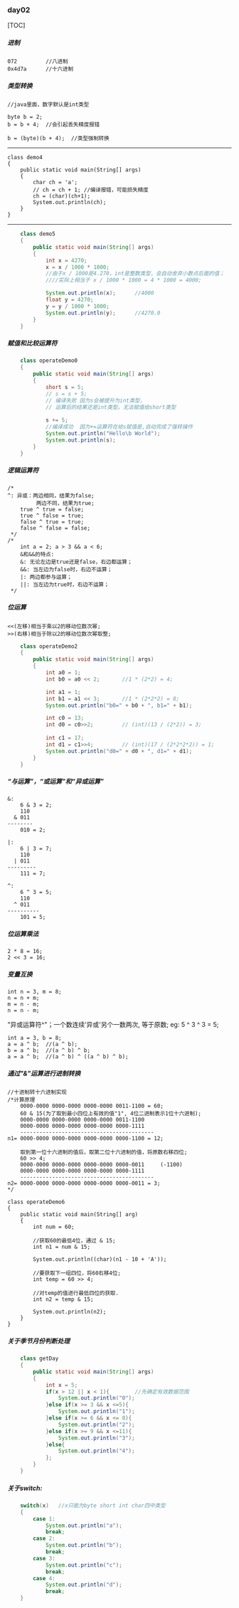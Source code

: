 ### day02
[TOC]
##### 进制
	
	072			//八进制
	0x4d7a		//十六进制

##### 类型转换
	
	//java里面，数字默认是int类型

	byte b = 2;
	b = b + 4;	//会引起丢失精度报错

	b = (byte)(b + 4);	//类型强制转换

-----------------------

	class demo4
	{
		public static void main(String[] args)
		{
			char ch = 'a';
			// ch = ch + 1;	//编译报错，可能损失精度
			ch = (char)(ch+1);
			System.out.println(ch);
		}
	}
	
-----------------------

```java
	class demo5
	{
		public static void main(String[] args)
		{
			int x = 4270;
			x = x / 1000 * 1000;
			//由于x / 1000是4.270，int是整数类型，会自动舍弃小数点后面的值；
			////实际上相当于 x / 1000 * 1000 = 4 * 1000 = 4000;

			System.out.println(x);		//4000
			float y = 4270;
			y = y / 1000 * 1000;
			System.out.println(y);		//4270.0
		}
	}
```

##### 赋值和比较运算符

```java
	class operateDemo0
	{
		public static void main(String[] args)
		{
			short s = 5;
			// s = s + 5;	
			// 编译失败 因为s会被提升为int类型，
			// 运算后的结果还是int类型。无法赋值给short类型
			
			s += 5; 		
			//编译成功	因为+=运算符在给s赋值是,自动完成了强转操作
			System.out.println("Hello\b World");
			System.out.println(s);
		}
	}
```

##### 逻辑运算符
	/*
	^: 异或：两边相同，结果为false;
			 两边不同，结果为true;
		true ^ true = false;
		true ^ false = true;
		false ^ true = true;
		false ^ false = false;
	 */
	/*
		int a = 2; a > 3 && a < 6;
		&和&&的特点:
		&: 无论左边是true还是false，右边都运算；
		&&: 当左边为false时，右边不运算；
		|: 两边都参与运算；
		||: 当左边为true时，右边不运算；
	 */

##### 位运算

	<<(左移)相当于乘以2的移动位数次幂;
	>>(右移)相当于除以2的移动位数次幂取整;
```java
	class operateDemo2
	{
		public static void main(String[] args)
		{
			int a0 = 1;
			int b0 = a0 << 2;		//1 * (2*2) = 4;

			int a1 = 1;
			int b1 = a1 << 3;		//1 * (2*2*2) = 8;
			System.out.println("b0=" + b0 + ", b1=" + b1);

			int c0 = 13;
			int d0 = c0>>2;			// (int)(13 / (2*2)) = 3;
			
			int c1 = 17;			
			int d1 = c1>>4;			// (int)(17 / (2*2*2*2)) = 1;
			System.out.println("d0=" + d0 + ", d1=" + d1);
		}
	}
```

##### “与运算”，“或运算”和“异或运算”
	
	&:
		6 & 3 = 2;
		110
	  & 011
	--------
		010	= 2;

	|:
		6 | 3 = 7;
		110
	  |	011
	---------
		111 = 7;

	^:
		6 ^ 3 = 5;
		110
	  ^	011
	----------
		101 = 5;

##### 位运算乘法

	2 * 8 = 16;
	2 << 3 = 16;

##### 变量互换

	int n = 3, m = 8;
	n = n + m;
	m = n - m;
	n = n - m;

"异或运算符^"；一个数连续'异或'另个一数两次, 等于原数; eg: 5 ^ 3 ^ 3 = 5; 

	int a = 3, b = 8;
	a = a ^ b;	//(a ^ b);
	b = a ^ b;	//(a ^ b) ^ b;
	a = a ^ b;	//(a ^ b) ^ ((a ^ b) ^ b);

##### 通过"&"运算进行进制转换
	
	//十进制转十六进制实现
	/*计算原理
		0000-0000 0000-0000 0000-0000 0011-1100 = 60;
		60 & 15(为了取到最小四位上有效的值"1", 4位二进制表示1位十六进制);
		0000-0000 0000-0000 0000-0000 0011-1100
		0000-0000 0000-0000 0000-0000 0000-1111
		------------------------------------------
	n1=	0000-0000 0000-0000 0000-0000 0000-1100 = 12;

		取到第一位十六进制的值后，取第二位十六进制的值，将原数右移四位;
		60 >> 4;
		0000-0000 0000-0000 0000-0000 0000-0011		(-1100)
		0000-0000 0000-0000 0000-0000 0000-1111
		------------------------------------------
	n2=	0000-0000 0000-0000 0000-0000 0000-0011 = 3;
	*/

	class operateDemo6
	{
		public static void main(String[] arg)
		{
			int num = 60;

			//获取60的最低4位，通过 & 15; 
			int n1 = num & 15;

			System.out.println((char)(n1 - 10 + 'A'));

			//要获取下一组四位，将60右移4位;
			int temp = 60 >> 4;

			//对temp的值进行最低四位的获取.
			int n2 = temp & 15;
			
			System.out.println(n2);
		}
	}

##### 关于季节月份判断处理

```java	
	class getDay
	{
		public static void main(String[] args)
		{
			int x = 5;
			if(x > 12 || x < 1){		//先确定有效数据范围
				System.out.println("0");
			}else if(x >= 3 && x <=5){
				System.out.println("1");
			}else if(x >= 6 && x <= 8){
				System.out.println("2");
			}else if(x >= 9 && x <=11){
				System.out.println("3");
			}else{
				System.out.println("4");
			};
		}
	}
```

##### 关于switch: 

```java
	switch(x) 	//x只能为byte short int char四中类型
	{
		case 1:
			System.out.println("a");
			break;
		case 2:
			System.out.println("b");
			break;
		case 3:
			System.out.println("c");
			break;
		case 4:
			System.out.println("d");
			break;
	}
```